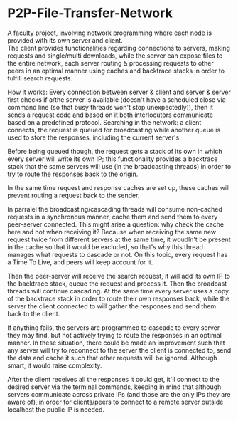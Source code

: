 # P2P-File-Transfer-Network

A faculty project, involving network programming where each node is provided with its own server and client. <br>
The client provides functionalities regarding connections to servers, making requests and single/multi downloads, while the server can expose files to the entire network, each server routing & processing requests to other peers in an optimal manner using caches and backtrace stacks in order to fulfill search requests.

How it works: Every connection between server & client and server & server first checks if a/the server is available (doesn't have a scheduled close via command line (so that busy threads won't stop unexpectedly)), then it sends a request code and based on it both interlocutors communicate based on a predefined protocol.
Searching in the network: a client connects, the request is queued for broadcasting while another queue is used to store the responses, including the current server's. 

Before being queued though, the request gets a stack of its own in which every server will write its own IP; this functionality provides a backtrace stack that the same servers will use (in the broadcasting threads) in order to try to route the responses back to the origin. 

In the same time request and response caches are set up, these caches will prevent routing a request back to the sender.

In parralel the broadcasting/cascading threads will consume non-cached requests in a synchronous manner, cache them and send them to every peer-server connected. This might arise a question: why check the cache here and not when receiving it? Because when receiving the same new request twice from different servers at the same time, it woudln't be present in the cache so that it would be excluded, so that's why this thread manages what requests to cascade or not. On this topic, every request has a Time To Live, and peers will keep account for it.

Then the peer-server will receive the search request, it will add its own IP to the backtrace stack, queue the request and process it. Then the broadcast threads will continue cascading. At the same time every server uses a copy of the backtrace stack in order to route their own responses back, while the server the client connected to will gather the responses and send them back to the client.

If anything fails, the servers are programmed to cascade to every server they may find, but not actively trying to route the responses in an optimal manner. In these situation, there could be made an improvement such that any server will try to reconnect to the server the client is connected to, send the data and cache it such that other requests will be ignored. Although smart, it would raise complexity.

After the client receives all the responses it could get, it'll connect to the desired server via the terminal commands, keeping in mind that although servers communicate across private IPs (and those are the only IPs they are aware of), in order for clients/peers to connect to a remote server outside localhost the public IP is needed.
